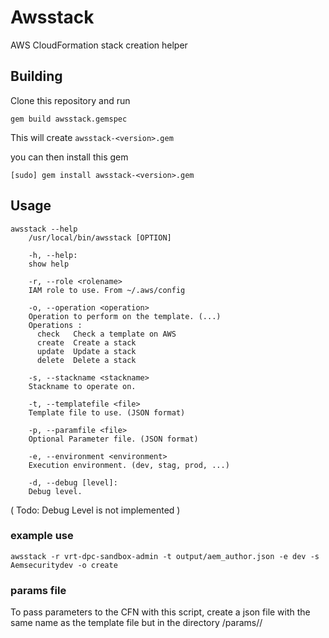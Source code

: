 # Awsstack

AWS CloudFormation stack creation helper

## Building

Clone this repository and run

    gem build awsstack.gemspec

This will create `awsstack-<version>.gem`

you can then install this gem

    [sudo] gem install awsstack-<version>.gem

## Usage

    awsstack --help
        /usr/local/bin/awsstack [OPTION]

        -h, --help:
        show help

        -r, --role <rolename>
        IAM role to use. From ~/.aws/config

        -o, --operation <operation>
        Operation to perform on the template. (...)
        Operations :
          check   Check a template on AWS
          create  Create a stack
          update  Update a stack
          delete  Delete a stack

        -s, --stackname <stackname>
        Stackname to operate on.

        -t, --templatefile <file>
        Template file to use. (JSON format)

        -p, --paramfile <file>
        Optional Parameter file. (JSON format)

        -e, --environment <environment>
        Execution environment. (dev, stag, prod, ...)

        -d, --debug [level]:
        Debug level.

( Todo: Debug Level is not implemented )

### example use

    awsstack -r vrt-dpc-sandbox-admin -t output/aem_author.json -e dev -s Aemsecuritydev -o create

### params file

To pass parameters to the CFN with this script, create a json file with the same
name as the template file but in the directory <repo>/params/<env>/<template>
The content should look like this.

This file will automatically be used and the params passed to CFN.

    {
        "Parameters": {
            "AemEnvironmentNameParameter": "stag",
            "LabelOwner": "zipkid"
        }
    }

You can also pass a --paramfile option specifying an alternate params file


## Development

After checking out the repo, run `bin/setup` to install dependencies. Then, run `rake spec` to run the tests. You can also run `bin/console` for an interactive prompt that will allow you to experiment.

To install this gem onto your local machine, run `bundle exec rake install`. To release a new version, update the version number in `version.rb`, and then run `bundle exec rake release`, which will create a git tag for the version, push git commits and tags, and push the `.gem` file to [rubygems.org](https://rubygems.org).

## Contributing

Bug reports and pull requests are welcome on GitHub at https://github.com/[USERNAME]/awsstack.
